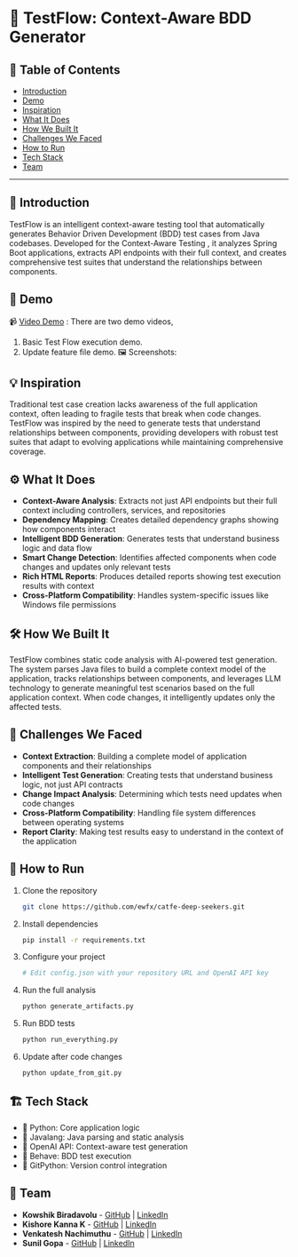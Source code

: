 # 🚀 TestFlow: Context-Aware BDD Generator

## 📌 Table of Contents
- [Introduction](#introduction)
- [Demo](#demo)
- [Inspiration](#inspiration)
- [What It Does](#what-it-does)
- [How We Built It](#how-we-built-it)
- [Challenges We Faced](#challenges-we-faced)
- [How to Run](#how-to-run)
- [Tech Stack](#tech-stack)
- [Team](#team)

---

## 🎯 Introduction
TestFlow is an intelligent context-aware testing tool that automatically generates Behavior Driven Development (BDD) test cases from Java codebases. Developed for the Context-Aware Testing , it analyzes Spring Boot applications, extracts API endpoints with their full context, and creates comprehensive test suites that understand the relationships between components.

## 🎥 Demo
📹 [Video Demo](artifacts/demo) : 
There are two demo videos, 
1. Basic Test Flow execution demo.
2. Update feature file demo. 
🖼️ Screenshots:



## 💡 Inspiration
Traditional test case creation lacks awareness of the full application context, often leading to fragile tests that break when code changes. TestFlow was inspired by the need to generate tests that understand relationships between components, providing developers with robust test suites that adapt to evolving applications while maintaining comprehensive coverage.

## ⚙️ What It Does
- **Context-Aware Analysis**: Extracts not just API endpoints but their full context including controllers, services, and repositories
- **Dependency Mapping**: Creates detailed dependency graphs showing how components interact
- **Intelligent BDD Generation**: Generates tests that understand business logic and data flow
- **Smart Change Detection**: Identifies affected components when code changes and updates only relevant tests
- **Rich HTML Reports**: Produces detailed reports showing test execution results with context
- **Cross-Platform Compatibility**: Handles system-specific issues like Windows file permissions

## 🛠️ How We Built It
TestFlow combines static code analysis with AI-powered test generation. The system parses Java files to build a complete context model of the application, tracks relationships between components, and leverages LLM technology to generate meaningful test scenarios based on the full application context. When code changes, it intelligently updates only the affected tests.

## 🚧 Challenges We Faced
- **Context Extraction**: Building a complete model of application components and their relationships
- **Intelligent Test Generation**: Creating tests that understand business logic, not just API contracts
- **Change Impact Analysis**: Determining which tests need updates when code changes
- **Cross-Platform Compatibility**: Handling file system differences between operating systems
- **Report Clarity**: Making test results easy to understand in the context of the application

## 🏃 How to Run
1. Clone the repository  
   ```sh
   git clone https://github.com/ewfx/catfe-deep-seekers.git
   
   ```
2. Install dependencies  
   ```sh
   pip install -r requirements.txt
   ```
3. Configure your project  
   ```sh
   # Edit config.json with your repository URL and OpenAI API key
   ```
4. Run the full analysis  
   ```sh
   python generate_artifacts.py
   ```
5. Run BDD tests  
   ```sh
   python run_everything.py
   ```
6. Update after code changes  
   ```sh
   python update_from_git.py
   ```

## 🏗️ Tech Stack
- 🔹 Python: Core application logic
- 🔹 Javalang: Java parsing and static analysis
- 🔹 OpenAI API: Context-aware test generation
- 🔹 Behave: BDD test execution
- 🔹 GitPython: Version control integration


## 👥 Team
- **Kowshik Biradavolu** - [GitHub](#) | [LinkedIn](#)
- **Kishore Kanna K** - [GitHub](#) | [LinkedIn](#)
- **Venkatesh Nachimuthu** - [GitHub](#) | [LinkedIn](#)
- **Sunil Gopa** - [GitHub](#) | [LinkedIn](#)
